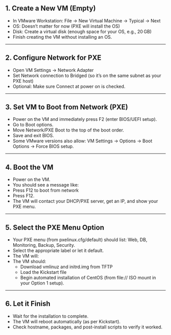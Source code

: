 ## 1. Create a New VM (Empty)
* In VMware Workstation: File → New Virtual Machine → Typical → Next
* OS: Doesn’t matter for now (PXE will install the OS)
* Disk: Create a virtual disk (enough space for your OS, e.g., 20 GB)
* Finish creating the VM without installing an OS.

---

## 2. Configure Network for PXE
* Open VM Settings → Network Adapter
* Set Network connection to Bridged (so it’s on the same subnet as your PXE host)
* Optional: Make sure Connect at power on is checked.

---

## 3. Set VM to Boot from Network (PXE)
* Power on the VM and immediately press F2 (enter BIOS/UEFI setup).
* Go to Boot options.
* Move Network/PXE Boot to the top of the boot order.
* Save and exit BIOS.
* Some VMware versions also allow: VM Settings → Options → Boot Options → Force BIOS setup.

---

## 4. Boot the VM
* Power on the VM.
* You should see a message like:
* Press F12 to boot from network
* Press F12.
* The VM will contact your DHCP/PXE server, get an IP, and show your PXE menu.

---

## 5. Select the PXE Menu Option
* Your PXE menu (from pxelinux.cfg/default) should list: Web, DB, Monitoring, Backup, Security.
* Select the appropriate label or let it default.
* The VM will:
* The VM should:
  * Download vmlinuz and initrd.img from TFTP
  * Load the Kickstart file
  * Begin automated installation of CentOS (from file:// ISO mount in your Option 1 setup).

---

## 6. Let it Finish
* Wait for the installation to complete.
* The VM will reboot automatically (as per Kickstart).
* Check hostname, packages, and post-install scripts to verify it worked.
